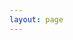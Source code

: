 ```yaml
---
layout: page
---
```


<script setup>
import { 
    VPTeamPage,
    VPTeamPageTitle,
    VPTeamMembers,
    VPTeamPageSection
} from 'vitepress/theme';

const members = [
    {
        name: 'Henry Hale',
        title: 'Creator',
        avatar: 'https://www.github.com/henryhale.png',
        org: 'mathflowjs',
        orgLink: 'https://github.com/mathflowjs',
        links: [
            { 
                icon: 'github', 
                link: 'https://github.com/henryhale' 
            },
            { 
                icon: 'twitter', 
                link: 'https://twitter.com/devhenryhale'
            }
        ]
    },
];

const contributors = [];
</script>

<VPTeamPage>
    <VPTeamPageTitle>
        <template #title>Our Team</template>
        <template #lead>Say hello to our awesome team.</template>
    </VPTeamPageTitle>
    <VPTeamMembers :members="members" />
    <VPTeamPageSection v-if="contributors.length">
        <template #title>Contributors</template>
        <template #lead>A big shout out to these awesome people</template>
        <template #members>
            <VPTeamMembers size="small" :members="contributors" />
        </template>
    </VPTeamPageSection>
</VPTeamPage>
